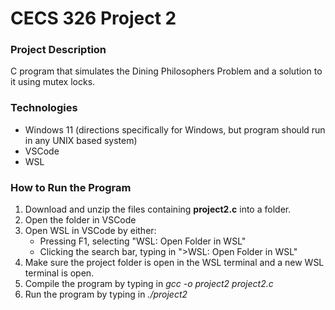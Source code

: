 # CECS 326 Project 2

### Project Description
C program that simulates the Dining Philosophers Problem and a solution to it using mutex locks.

### Technologies
- Windows 11 (directions specifically for Windows, but program should run in any UNIX based system)
- VSCode
- WSL

### How to Run the Program
1. Download and unzip the files containing **project2.c** into a folder.
2. Open the folder in VSCode
3. Open WSL in VSCode by either:
   - Pressing F1, selecting "WSL: Open Folder in WSL"
   - Clicking the search bar, typing in ">WSL: Open Folder in WSL"
4. Make sure the project folder is open in the WSL terminal and a new WSL terminal is open.
5. Compile the program by typing in *gcc -o project2 project2.c*
6. Run the program by typing in *./project2*

